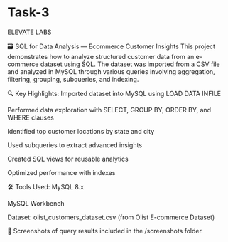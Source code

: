 # Task-3
ELEVATE LABS

🗃️ SQL for Data Analysis — Ecommerce Customer Insights
This project demonstrates how to analyze structured customer data from an e-commerce dataset using SQL. The dataset was imported from a CSV file and analyzed in MySQL through various queries involving aggregation, filtering, grouping, subqueries, and indexing.

🔍 Key Highlights:
Imported dataset into MySQL using LOAD DATA INFILE

Performed data exploration with SELECT, GROUP BY, ORDER BY, and WHERE clauses

Identified top customer locations by state and city

Used subqueries to extract advanced insights

Created SQL views for reusable analytics

Optimized performance with indexes

🛠️ Tools Used:
MySQL 8.x

MySQL Workbench

Dataset: olist_customers_dataset.csv (from Olist E-commerce Dataset)

📸 Screenshots of query results included in the /screenshots folder.
